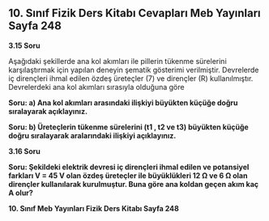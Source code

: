 ## 10. Sınıf Fizik Ders Kitabı Cevapları Meb Yayınları Sayfa 248

**3.15 Soru**

Aşağıdaki şekillerde ana kol akımları ile pillerin tükenme sürelerini karşılaştırmak için yapılan deneyin şematik gösterimi verilmiştir. Devrelerde iç dirençleri ihmal edilen özdeş üreteçler (7) ve dirençler (R) kullanılmıştır. Devrelerdeki ana kol akımları sırasıyla olduğuna göre

**Soru: a) Ana kol akımları arasındaki ilişkiyi büyükten küçüğe doğru sıralayarak açıklayınız.**

**Soru: b) Üreteçlerin tükenme sürelerini (t1 , t2 ve t3) büyükten küçüğe doğru sıralayarak aralarındaki ilişkiyi açıklayınız.**

**3.16 Soru**

**Soru: Şekildeki elektrik devresi iç dirençleri ihmal edilen ve potansiyel farkları V = 45 V olan özdeş üreteçler ile büyüklükleri 12 Ω ve 6 Ω olan dirençler kullanılarak kurulmuştur. Buna göre ana koldan geçen akım kaç A olur?**

**10. Sınıf Meb Yayınları Fizik Ders Kitabı Sayfa 248**